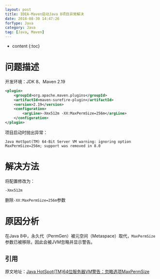 ```yaml
---
layout: post
title: IDEA-Maven启动Java 8项目异常解决
date: 2018-08-30 14:47:26
forType: Java
category: Java
tag: [Java, Maven]
---
```


* content
{:toc}

# 问题描述

开发环境：JDK 8、Maven 2.19

```xml
<plugin>
	<groupId>org.apache.maven.plugins</groupId>
	<artifactId>maven-surefire-plugin</artifactId>
	<version>2.19</version>
	<configuration>
		<argLine>-Xmx512m -XX:MaxPermSize=256m</argLine>
	</configuration>
</plugin>
```

项目启动时抛出异常：

```
Java HotSpot(TM) 64-Bit Server VM warning: ignoring option MaxPermSize=256m; support was removed in 8.0
```

# 解决方法

将配置修改为：

```
-Xmx512m
```

删除`-XX:MaxPermSize=256m`参数

# 原因分析

在Java 8中，永久代（PermGen）被元空间（Metaspace）取代，`MaxPermSize`参数已被移除，因此会被JVM忽略并显示警告。


引用
-----------------------------------------------------------------
原文地址：[Java HotSpot(TM)64位服务器VM警告：忽略选项MaxPermSize](https://codeday.me/bug/20170701/32022.html)